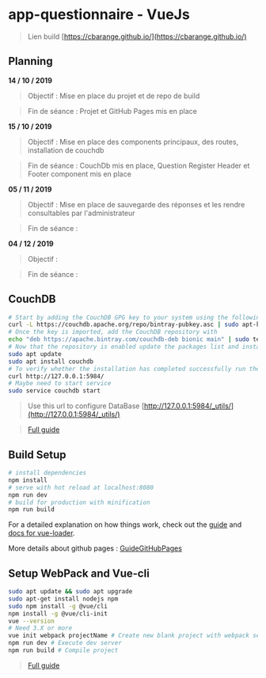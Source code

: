 # app-questionnaire - VueJs

> Lien build
[https://cbarange.github.io/](https://cbarange.github.io/)

## Planning

**14 / 10 / 2019**
> Objectif : Mise en place du projet et de repo de build

> Fin de séance : Projet et GitHub Pages mis en place

**15 / 10 / 2019**
> Objectif : Mise en place des components principaux, des routes, installation de couchdb

> Fin de séance : CouchDb mis en place, Question Register Header et Footer component mis en place

**05 / 11 / 2019**
> Objectif : Mise en place de sauvegarde des réponses et les rendre consultables par l'administrateur

> Fin de séance :  

**04 / 12 / 2019**
> Objectif : 

> Fin de séance :  

## CouchDB

``` bash
# Start by adding the CouchDB GPG key to your system using the following command
curl -L https://couchdb.apache.org/repo/bintray-pubkey.asc | sudo apt-key add -
# Once the key is imported, add the CouchDB repository with
echo "deb https://apache.bintray.com/couchdb-deb bionic main" | sudo tee -a /etc/apt/sources.list
# Now that the repository is enabled update the packages list and install CouchDB
sudo apt update
sudo apt install couchdb
# To verify whether the installation has completed successfully run the following command
curl http://127.0.0.1:5984/
# Maybe need to start service
sudo service couchdb start
```

> Use this url to configure DataBase [http://127.0.0.1:5984/_utils/](http://127.0.0.1:5984/_utils/)

> [Full guide](https://linuxize.com/post/how-to-install-couchdb-on-ubuntu-18-04/)

## Build Setup

``` bash
# install dependencies
npm install
# serve with hot reload at localhost:8080
npm run dev
# build for production with minification
npm run build
```

For a detailed explanation on how things work, check out the [guide](http://vuejs-templates.github.io/webpack/) and [docs for vue-loader](http://vuejs.github.io/vue-loader).

More details about github pages : [GuideGitHubPages](https://pages.github.com/)

## Setup WebPack and Vue-cli

``` bash
sudo apt update && sudo apt upgrade
sudo apt-get install nodejs npm
sudo npm install -g @vue/cli
npm install -g @vue/cli-init
vue --version
# Need 3.X or more
vue init webpack projectName # Create new blank project with webpack setting
npm run dev # Execute dev server
npm run build # Compile project
```
> [Full guide](https://www.pierrefay.fr/formation-vuejs/d%C3%A9couverte-installation-tutoriel.html)

